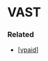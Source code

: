 # VAST

### Related

- [[vpaid]]

[//begin]: # "Autogenerated link references for markdown compatibility"
[vpaid]: ../vpaid/vpaid "VPAID"
[//end]: # "Autogenerated link references"